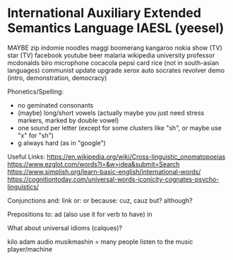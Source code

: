 # International Auxiliary Extended Semantics Language IAESL (yeesel)

MAYBE
zip
indomie
noodles
maggi
boomerang
kangaroo
nokia
show (TV)
star (TV)
facebook
youtube
beer
malaria
wikipedia
university
professor
mcdonalds
biro
microphone
cocacola
pepsi
card
rice (not in south-asian languages)
communist
update
upgrade
xerox
auto
socrates
revolver
demo (intro, demonstration, democracy)


Phonetics/Spelling:
- no geminated consonants
- (maybe) long/short vowels (actually maybe you just need stress markers, marked by double vowel)
- one sound per letter (except for some clusters like "sh", or maybe use "x" for "sh")
- g always hard (as in "google")


Useful Links:
https://en.wikipedia.org/wiki/Cross-linguistic_onomatopoeias
https://www.ezglot.com/words?l=&w=idea&submit=Search
https://www.simplish.org/learn-basic-english/international-words/
https://cognitiontoday.com/universal-words-iconicity-cognates-psycho-linguistics/


Conjunctions
and: link
or: or
because: cuz, cauz
but?
although?

Prepositions
to: ad (also use it for verb to have)
in

What about universal idioms (calques)?


kilo adam audio musikmashin =  many people listen to the music player/machine



 

